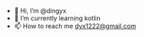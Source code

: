 - 👋 Hi, I’m @dingyx
- 🌱 I’m currently learning kotlin
- 📫 How to reach me dyx1222@gmail.com
<!---
dingyx/dingyx is a ✨ special ✨ repository because its `README.md` (this file) appears on your GitHub profile.
You can click the Preview link to take a look at your changes.
--->
